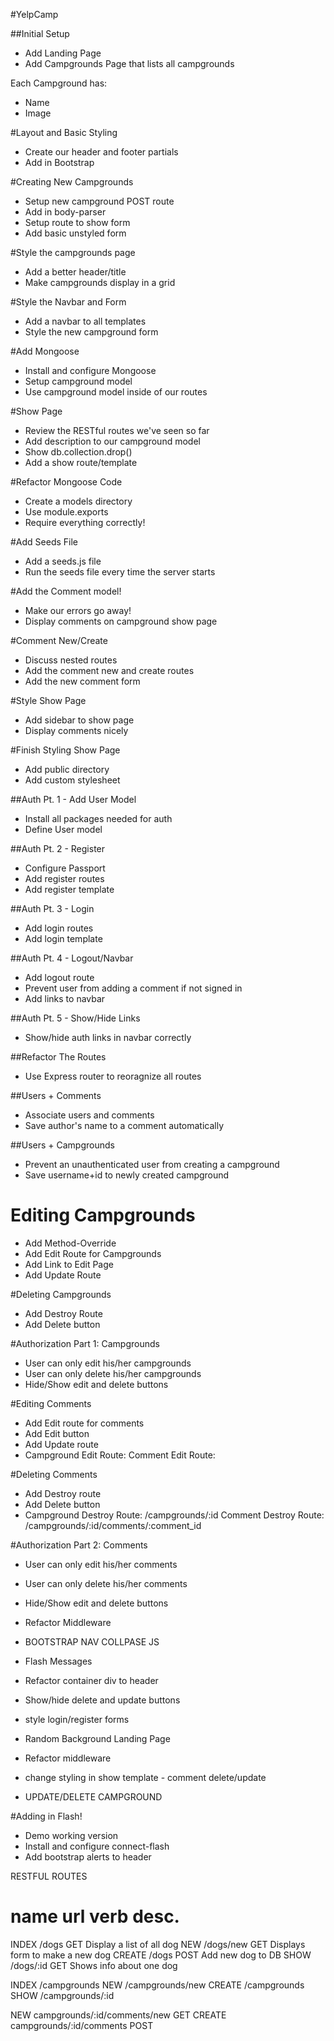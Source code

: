 #YelpCamp

##Initial Setup
* Add Landing Page
* Add Campgrounds Page that lists all campgrounds

Each Campground has:
   * Name
   * Image

#Layout and Basic Styling
* Create our header and footer partials
* Add in Bootstrap

#Creating New Campgrounds
* Setup new campground POST route
* Add in body-parser
* Setup route to show form
* Add basic unstyled form

#Style the campgrounds page
* Add a better header/title
* Make campgrounds display in a grid

#Style the Navbar and Form
* Add a navbar to all templates
* Style the new campground form

#Add Mongoose
* Install and configure Mongoose
* Setup campground model
* Use campground model inside of our routes

#Show Page
* Review the RESTful routes we've seen so far
* Add description to our campground model
* Show db.collection.drop()
* Add a show route/template

#Refactor Mongoose Code

* Create a models directory
* Use module.exports
* Require everything correctly!

#Add Seeds File

* Add a seeds.js file
* Run the seeds file every time the server starts

#Add the Comment model!

* Make our errors go away!
* Display comments on campground show page

#Comment New/Create

* Discuss nested routes
* Add the comment new and create routes
* Add the new comment form

#Style Show Page

* Add sidebar to show page
* Display comments nicely

#Finish Styling Show Page

* Add public directory
* Add custom stylesheet

##Auth Pt. 1 - Add User Model

* Install all packages needed for auth
* Define User model

##Auth Pt. 2 - Register

* Configure Passport
* Add register routes
* Add register template

##Auth Pt. 3 - Login

* Add login routes
* Add login template

##Auth Pt. 4 - Logout/Navbar

* Add logout route
* Prevent user from adding a comment if not signed in
* Add links to navbar

##Auth Pt. 5 - Show/Hide Links

* Show/hide auth links in navbar correctly

##Refactor The Routes

* Use Express router to reoragnize all routes

##Users + Comments

* Associate users and comments
* Save author's name to a comment automatically

##Users + Campgrounds

* Prevent an unauthenticated user from creating a campground
* Save username+id to newly created campground

Editing Campgrounds
======================

* Add Method-Override
* Add Edit Route for Campgrounds
* Add Link to Edit Page
* Add Update Route

#Deleting Campgrounds

* Add Destroy Route
* Add Delete button

#Authorization Part 1: Campgrounds

* User can only edit his/her campgrounds
* User can only delete his/her campgrounds
* Hide/Show edit and delete buttons

#Editing Comments

* Add Edit route for comments
* Add Edit button
* Add Update route
* Campground Edit Route: Comment Edit Route:

#Deleting Comments

* Add Destroy route
* Add Delete button
* Campground Destroy Route: /campgrounds/:id Comment Destroy Route: /campgrounds/:id/comments/:comment_id

#Authorization Part 2: Comments

* User can only edit his/her comments

* User can only delete his/her comments

* Hide/Show edit and delete buttons

* Refactor Middleware

* BOOTSTRAP NAV COLLPASE JS

* Flash Messages

* Refactor container div to header

* Show/hide delete and update buttons

* style login/register forms

* Random Background Landing Page

* Refactor middleware

* change styling in show template - comment delete/update

* UPDATE/DELETE CAMPGROUND

#Adding in Flash!

* Demo working version
* Install and configure connect-flash
* Add bootstrap alerts to header

RESTFUL ROUTES

name      url      verb    desc.
===============================================
INDEX   /dogs      GET   Display a list of all dog
NEW     /dogs/new  GET   Displays form to make a new dog
CREATE  /dogs      POST  Add new dog to DB
SHOW    /dogs/:id  GET   Shows info about one dog

INDEX 	/campgrounds
NEW 	/campgrounds/new
CREATE 	/campgrounds 
SHOW 	/campgrounds/:id

NEW 	campgrounds/:id/comments/new GET 
CREATE 	campgrounds/:id/comments POST